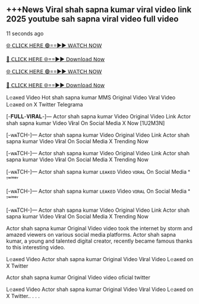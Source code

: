 <h2>+++News Viral shah sapna kumar viral video link 2025 youtube sah sapna viral video full video</h2>

11 seconds ago

[🌐 𝖢𝖫𝖨𝖢𝖪 𝖧𝖤𝖱𝖤 🟢==►► 𝖶𝖠𝖳𝖢𝖧 𝖭𝖮𝖶](https://anyplacecoming.com/zq5yqv0i?key=0256cc3e9f81675f46e803a0abffb9bf)

[🔴 𝖢𝖫𝖨𝖢𝖪 𝖧𝖤𝖱𝖤 🌐==►► 𝖣𝗈𝗐𝗇𝗅𝗈𝖺𝖽 𝖭𝗈𝗐](https://anyplacecoming.com/zq5yqv0i?key=0256cc3e9f81675f46e803a0abffb9bf)

[🌐 𝖢𝖫𝖨𝖢𝖪 𝖧𝖤𝖱𝖤 🟢==►► 𝖶𝖠𝖳𝖢𝖧 𝖭𝖮𝖶](https://anyplacecoming.com/zq5yqv0i?key=0256cc3e9f81675f46e803a0abffb9bf)

[🔴 𝖢𝖫𝖨𝖢𝖪 𝖧𝖤𝖱𝖤 🌐==►► 𝖣𝗈𝗐𝗇𝗅𝗈𝖺𝖽 𝖭𝗈𝗐](https://jamunatvbd.com/leakedvideo.html?THN)

L𝚎aᴋed Video Hot shah sapna kumar MMS Original Video V𝐢ral Video L𝚎aᴋed on X Twitter Telegrama


[-𝐅𝐔𝐋𝐋-𝐕𝐈𝐑𝐀𝐋-]— Actor shah sapna kumar Video Original Video Link Actor shah sapna kumar Video V𝐢ral On Social Media X Now [1U2M3N]

[-wᴀTCH-]— Actor shah sapna kumar Video Original Video Link Actor shah sapna kumar Video V𝐢ral On Social Media X Trending Now

[-wᴀTCH-]— Actor shah sapna kumar Video Original Video Link Actor shah sapna kumar Video V𝐢ral On Social Media X Trending Now

[-wᴀTCH-]— Actor shah sapna kumar ʟᴇᴀᴋᴇᴅ Video ᴠɪʀᴀʟ On Social Media ˣ ᵀʷⁱᵗᵗᵉʳ

[-wᴀTCH-]— Actor shah sapna kumar ʟᴇᴀᴋᴇᴅ Video ᴠɪʀᴀʟ On Social Media ˣ ᵀʷⁱᵗᵗᵉʳ

[-wᴀTCH-]— Actor shah sapna kumar Video Original Video Link Actor shah sapna kumar Video V𝐢ral On Social Media X Trending Now

Actor shah sapna kumar Original Video video took the internet by storm and amazed viewers on various social media platforms. Actor shah sapna kumar, a young and talented digital creator, recently became famous thanks to this interesting video.

L𝚎aᴋed Video Actor shah sapna kumar Original Video V𝐢ral Video L𝚎aᴋed on X Twitter

Actor shah sapna kumar Original Video video oficial twitter

L𝚎aᴋed Video Actor shah sapna kumar Original Video V𝐢ral Video L𝚎aᴋed on X Twitter.. . . .
